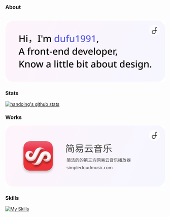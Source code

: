 ### About

<p>
  &nbsp;
  <a href="https://lu.dufustudio.com"><img src="./images/dufu1991.png" alt="显示不了图片，开一下VPN吧🛫"></a>
</p>

### Stats

[![handoing's github stats](https://github-readme-stats.vercel.app/api?username=dufu1991&show_icons=true&theme=buefy)](https://github.com/dufu1991)


### Works

<p>
  <a href="https://simplecloudmusic.com"><img src="./images/scm.png" alt="简易云音乐 - 简洁的的第三方网易云音乐播放器"></a>
</p>

### Skills

[![My Skills](https://skillicons.dev/icons?i=js,html,css,jquery,react,svelte,tailwind,vscode,vue,git,md,blender,figma,ai,ps)](https://skillicons.dev)
